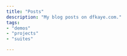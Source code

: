 ```yaml
---
title: "Posts"
description: "My blog posts on dfkaye.com."
tags:
- "demos"
- "projects"
- "suites"

---
```

